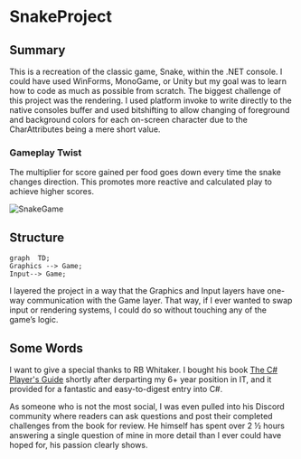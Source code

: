 # SnakeProject

## Summary
This is a recreation of the classic game, Snake, within the .NET console. I could have used WinForms, MonoGame, or Unity but my goal was to learn how to code as much as possible from scratch. The biggest challenge of this project was the rendering. I used platform invoke to write directly to the native consoles buffer and used bitshifting to allow changing of foreground and background colors for each on-screen character due to the CharAttributes being a mere short value.

### Gameplay Twist
The multiplier for score gained per food goes down every time the snake changes direction. This promotes more reactive and calculated play to achieve higher scores.

![SnakeGame](https://user-images.githubusercontent.com/84935671/180485812-405c4797-a6dd-4141-9757-52fd049f5fdf.gif)

## Structure
```mermaid
graph  TD;  
Graphics --> Game;  
Input--> Game;  
```
I layered the project in a way that the Graphics and Input layers have one-way communication with the Game layer. That way, if I ever wanted to swap input or rendering systems, I could do so without touching any of the game’s logic.


## Some Words

I want to give a special thanks to RB Whitaker. I bought his book [The C# Player's Guide](https://www.amazon.com/C-Players-Guide-5th/dp/0985580151) shortly after derparting my 6+ year position in IT, and it provided for a fantastic and easy-to-digest entry into C#. 

As someone who is not the most social, I was even pulled into his Discord community where readers can ask questions and post their completed challenges from the book for review. He himself has spent over 2 ½ hours answering a single question of mine in more detail than I ever could have hoped for, his passion clearly shows.
